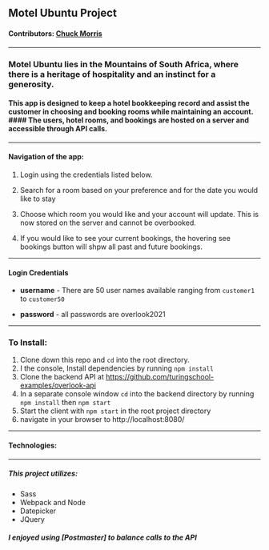 ## Motel Ubuntu Project
#### **Contributors:** [Chuck Morris](https://github.com/percworld)
---
### Motel Ubuntu lies in the Mountains of South Africa, where there is a heritage of hospitality and an instinct for a generosity.

#### This app is designed to keep a hotel bookkeeping record and assist the customer in choosing and booking rooms while maintaining an account.  #### The users, hotel rooms, and bookings are hosted on a server and accessible through API calls.
---
#### Navigation of the app:
1. Login using the credentials listed below.


3. Search for a room based on your preference and for the date you would like to stay
4. Choose which room you would like and your account will update.  This is now stored on the server and cannot be overbooked.
5. If you would like to see your current bookings, the hovering see bookings button will shpw all past and future bookings.

---
#### Login Credentials
* **username** - There are 50 user names available ranging from ```customer1``` to ```customer50```

* **password** - all passwords are overlook2021

---
### To Install:
1. Clone down this repo and `cd` into the root directory.
2. I the console, Install dependencies by running `npm install`
3. Clone the backend API at https://github.com/turingschool-examples/overlook-api
4. In a separate console window `cd` into the backend directory by running `npm install` then `npm start`
5. Start the client with `npm start` in the root project directory
6. navigate in your browser to http://localhost:8080/

---
#### Technologies:
---
##### This project utilizes:
* Sass
* Webpack and Node
* Datepicker
* JQuery

##### I enjoyed using [Postmaster] to balance calls to the API
